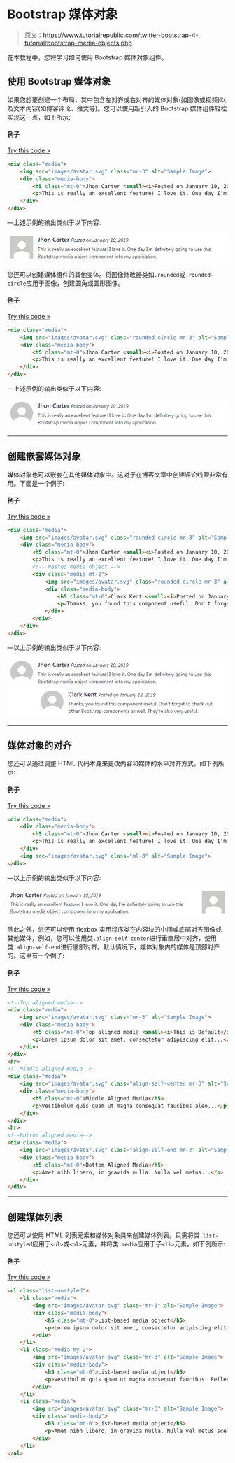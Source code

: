 # Bootstrap 媒体对象

> 原文：<https://www.tutorialrepublic.com/twitter-bootstrap-4-tutorial/bootstrap-media-objects.php>

在本教程中，您将学习如何使用 Bootstrap 媒体对象组件。

## 使用 Bootstrap 媒体对象

如果您想要创建一个布局，其中包含左对齐或右对齐的媒体对象(如图像或视频)以及文本内容(如博客评论、推文等)。您可以使用新引入的 Bootstrap 媒体组件轻松实现这一点，如下所示:

#### 例子

[Try this code »](../codelab.php?topic=bootstrap-4&file=media-objects "Try this code using online Editor")

```html
<div class="media">
    <img src="images/avatar.svg" class="mr-3" alt="Sample Image">
    <div class="media-body">
        <h5 class="mt-0">Jhon Carter <small><i>Posted on January 10, 2019</i></small></h5>
        <p>This is really an excellent feature! I love it. One day I'm definitely going to use this Bootstrap media object component into my application.</p>
    </div>
</div>
```

—上述示例的输出类似于以下内容:

[![Bootstrap Media Objects](img/76625171e8755b45cc6547c532c0fe08.png)](../codelab.php?topic=bootstrap-4&file=media-objects) 

您还可以创建媒体组件的其他变体。将图像修改器类如`.rounded`或`.rounded-circle`应用于图像，创建圆角或圆形图像。

#### 例子

[Try this code »](../codelab.php?topic=bootstrap-4&file=rounded-media-objects "Try this code using online Editor")

```html
<div class="media">
    <img src="images/avatar.svg" class="rounded-circle mr-3" alt="Sample Image">
    <div class="media-body">
        <h5 class="mt-0">Jhon Carter <small><i>Posted on January 10, 2019</i></small></h5>
        <p>This is really an excellent feature! I love it. One day I'm definitely going to use this Bootstrap media object component into my application.</p>
    </div>
</div>
```

—上述示例的输出类似于以下内容:

[![Bootstrap Rounded Media Objects](img/6a5e11e73cd5da107a18a7d4ea27a464.png)](../codelab.php?topic=bootstrap-4&file=rounded-media-objects) 

* * *

## 创建嵌套媒体对象

媒体对象也可以嵌套在其他媒体对象中。这对于在博客文章中创建评论线索非常有用。下面是一个例子:

#### 例子

[Try this code »](../codelab.php?topic=bootstrap-4&file=nested-media-objects "Try this code using online Editor")

```html
<div class="media">
    <img src="images/avatar.svg" class="rounded-circle mr-3" alt="Sample Image">
    <div class="media-body">
        <h5 class="mt-0">Jhon Carter <small><i>Posted on January 10, 2019</i></small></h5>
        <p>This is really an excellent feature! I love it. One day I'm definitely going to use this Bootstrap media object component into my application.</p>
        <!-- Nested media object -->
        <div class="media mt-2">
            <img src="images/avatar.svg" class="rounded-circle mr-3" alt="Sample Image">
            <div class="media-body">
                <h5 class="mt-0">Clark Kent <small><i>Posted on January 12, 2019</i></small></h5>
                <p>Thanks, you found this component useful. Don't forget to check out other Bootstrap components as well. They're also very useful.</p>
            </div>
        </div>
    </div>
</div>
```

—以上示例的输出类似于以下内容:

[![Bootstrap Nested Media Objects](img/d6e65c2db613addd3b9a7ee962b5a026.png)](../codelab.php?topic=bootstrap-4&file=nested-media-objects) 

* * *

## 媒体对象的对齐

您还可以通过调整 HTML 代码本身来更改内容和媒体的水平对齐方式，如下例所示:

#### 例子

[Try this code »](../codelab.php?topic=bootstrap-4&file=horizontal-alignment-of-media-objects "Try this code using online Editor")

```html
<div class="media">    
    <div class="media-body">
        <h5 class="mt-0">Jhon Carter <small><i>Posted on January 10, 2019</i></small></h5>
        <p>This is really an excellent feature! I love it. One day I'm definitely going to use this Bootstrap media object component into my application.</p>
    </div>
    <img src="images/avatar.svg" class="ml-3" alt="Sample Image">
</div>
```

—以上示例的输出类似于以下内容:

[![Bootstrap Media Objects Horizontal Alignment](img/61541c13d2564926bcd996c088260f59.png)](../codelab.php?topic=bootstrap-4&file=horizontal-alignment-of-media-objects) 

除此之外，您还可以使用 flexbox 实用程序类在内容块的中间或底部对齐图像或其他媒体，例如，您可以使用类`.align-self-center`进行垂直居中对齐，使用类`.align-self-end`进行底部对齐。默认情况下，媒体对象内的媒体是顶部对齐的。这里有一个例子:

#### 例子

[Try this code »](../codelab.php?topic=bootstrap-4&file=vertical-alignment-of-media-objects "Try this code using online Editor") 

```html
<!--Top aligned media-->
<div class="media">
    <img src="images/avatar.svg" class="mr-3" alt="Sample Image">
    <div class="media-body">
        <h5 class="mt-0">Top aligned media <small><i>This is Default</i></small></h5>
        <p>Lorem ipsum dolor sit amet, consectetur adipiscing elit...</p>
    </div>
</div>
<hr>
<!--Middle aligned media-->
<div class="media">
    <img src="images/avatar.svg" class="align-self-center mr-3" alt="Sample Image">
    <div class="media-body">
        <h5 class="mt-0">Middle Aligned Media</h5>
        <p>Vestibulum quis quam ut magna consequat faucibus aleo...</p>
    </div>
</div>
<hr>
<!--Bottom aligned media-->
<div class="media">
    <img src="images/avatar.svg" class="align-self-end mr-3" alt="Sample Image">
    <div class="media-body">
        <h5 class="mt-0">Bottom Aligned Media</h5>
        <p>Amet nibh libero, in gravida nulla. Nulla vel metus...</p>
    </div>
</div>
```

  ** * *

## 创建媒体列表

您还可以使用 HTML 列表元素和媒体对象类来创建媒体列表。只需将类`.list-unstyled`应用于`<ul>`或`<ol>`元素，并将类`.media`应用于子`<li>`元素，如下例所示:

#### 例子

[Try this code »](../codelab.php?topic=bootstrap-4&file=media-list "Try this code using online Editor") 

```html
<ul class="list-unstyled">
    <li class="media">
        <img src="images/avatar.svg" class="mr-3" alt="Sample Image">
        <div class="media-body">
            <h5 class="mt-0">List-based media object</h5>
            <p>Lorem ipsum dolor sit amet, consectetur adipiscing elit. Nam eu sem tempor, varius quam at, luctus dui. Mauris magna metus, dapibus nec turpis vel, semper malesuada ante.</p>
        </div>
    </li>
    <li class="media my-2">
        <img src="images/avatar.svg" class="mr-3" alt="Sample Image">
        <div class="media-body">
            <h5 class="mt-0">List-based media object</h5>
            <p>Vestibulum quis quam ut magna consequat faucibus. Pellentesque eget nisi a mi suscipit tincidunt. Ut tempus dictum risus. Pellentesque viverra sagittis quam at mattis.</p>
        </div>
    </li>
    <li class="media">
        <img src="images/avatar.svg" class="mr-3" alt="Sample Image">
        <div class="media-body">
            <h5 class="mt-0">List-based media object</h5>
            <p>Amet nibh libero, in gravida nulla. Nulla vel metus scelerisque ante sollicitudin commodo. Cras purus odio, vestibulum in vulputate at, tempus viverra turpis.</p>
        </div>
    </li>
</ul>
```

